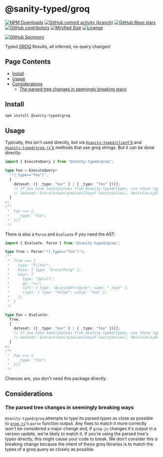 <!-- >>>>>> BEGIN GENERATED FILE (include): SOURCE packages/groq/_README.md -->
# @sanity-typed/groq

[![NPM Downloads](https://img.shields.io/npm/dw/@sanity-typed/groq?style=flat&logo=npm)](https://www.npmjs.com/package/@sanity-typed/groq)
[![GitHub commit activity (branch)](https://img.shields.io/github/commit-activity/m/saiichihashimoto/sanity-typed?style=flat&logo=github)](https://github.com/saiichihashimoto/sanity-typed/pulls?q=is%3Apr+is%3Aclosed)
[![GitHub Repo stars](https://img.shields.io/github/stars/saiichihashimoto/sanity-typed?style=flat&logo=github)](https://github.com/saiichihashimoto/sanity-typed/stargazers)
[![GitHub contributors](https://img.shields.io/github/contributors/saiichihashimoto/sanity-typed?style=flat&logo=github)](https://github.com/saiichihashimoto/sanity-typed/graphs/contributors)
[![Minified Size](https://img.shields.io/bundlephobia/min/@sanity-typed/groq?style=flat)](https://www.npmjs.com/package/@sanity-typed/groq?activeTab=code)
[![License](https://img.shields.io/github/license/saiichihashimoto/sanity-typed?style=flat)](LICENSE)

[![GitHub Sponsors](https://img.shields.io/github/sponsors/saiichihashimoto?style=flat)](https://github.com/sponsors/saiichihashimoto)

Typed [GROQ](https://github.com/sanity-io/groq) Results, all inferred, no query changes!

## Page Contents
- [Install](#install)
- [Usage](#usage)
- [Considerations](#considerations)
  - [The parsed tree changes in seemingly breaking ways](#the-parsed-tree-changes-in-seemingly-breaking-ways)

## Install

```bash
npm install @sanity-typed/groq
```

## Usage

Typically, this isn't used directly, but via [`@sanity-typed/client`'s](../client) and [`@sanity-typed/groq-js`'s](../groq-js) methods that use groq strings. But it can be done directly:

```typescript
import { ExecuteQuery } from "@sanity-typed/groq";

type Foo = ExecuteQuery<
  '*[_type=="foo"]',
  {
    dataset: ({ _type: "bar" } | { _type: "foo" })[];
    // If you have SanityValues from @sanity-typed/types, use those types:
    // dataset: Extract<SanityValues[keyof SanityValues], Omit<SanityDocument, "_type">>[]
  }
>;
/**
 *  Foo === {
 *    _type: "foo";
 *  }[]
 */
```

There is also a `Parse` and `Evaluate` if you need the AST:

```typescript
import { Evaluate, Parse } from "@sanity-typed/groq";

type Tree = Parse<'*[_type=="foo"]'>;
/**
 *  Tree === {
 *    type: "Filter";
 *    base: { type: "Everything" };
 *    expr: {
 *      type: "OpCall";
 *      op: "==";
 *      left: { type: "AccessAttribute"; name: "_type" };
 *      right: { type: "Value"; value: "foo" };
 *    };
 *  }
 */

type Foo = Evaluate<
  Tree,
  {
    dataset: ({ _type: "bar" } | { _type: "foo" })[];
    // If you have SanityValues from @sanity-typed/types, use those types:
    // dataset: Extract<SanityValues[keyof SanityValues], Omit<SanityDocument, "_type">>[]
  }
>;
/**
 *  Foo === {
 *    _type: "foo";
 *  }[]
 */
```

Chances are, you don't need this package directly.

## Considerations

<!-- >>>>>> BEGIN INCLUDED FILE (markdown): SOURCE packages/groq/docs/considerations/docs/considerations/parse-type-flakiness.md -->
### The parsed tree changes in seemingly breaking ways

`@sanity-typed/groq` attempts to type its parsed types as close as possible to [`groq-js`](https://github.com/sanity-io/groq-js)'s `parse` function output. Any fixes to match it more correctly won't be considered a major change and, if `groq-js` changes it's output in a version update, we're likely to match it. If you're using the parsed tree's types directly, this might cause your code to break. We don't consider this a breaking change because the intent of these groq libraries is to match the types of a groq query as closely as possible.
<!-- <<<<<< END INCLUDED FILE (markdown): SOURCE packages/groq/docs/considerations/docs/considerations/parse-type-flakiness.md -->
<!-- <<<<<< END GENERATED FILE (include): SOURCE packages/groq/_README.md -->
